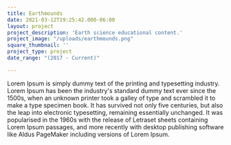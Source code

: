 ```yaml
---
title: Earthmounds
date: 2021-03-12T19:25:42.000-06:00
layout: project
project_description: 'Earth science educational content.'
project_image: "/uploads/earthmounds.png"
square_thumbnail: ''
project_type: project
date_range: "(2017 - Current)"

---
```

 Lorem Ipsum is simply dummy text of the printing and typesetting industry. Lorem Ipsum has been the industry's standard dummy text ever since the 1500s, when an unknown printer took a galley of type and scrambled it to make a type specimen book. It has survived not only five centuries, but also the leap into electronic typesetting, remaining essentially unchanged. It was popularised in the 1960s with the release of Letraset sheets containing Lorem Ipsum passages, and more recently with desktop publishing software like Aldus PageMaker including versions of Lorem Ipsum.